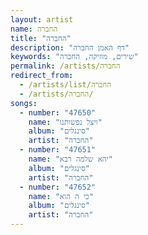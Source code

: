 ```yaml
---
layout: artist
name: החברה
title: "החברה"
description: "דף האמן החברה"
keywords: "שירים, מוזיקה, החברה"
permalink: /artists/החברה
redirect_from:
  - /artists/list/החברה
  - /artists/החברה/
songs:
  - number: "47650"
    name: "ויצל נפשותנו"
    album: "סינגלים"
    artist: "החברה"
  - number: "47651"
    name: "יהא שלמה רבא"
    album: "סינגלים"
    artist: "החברה"
  - number: "47652"
    name: "כי ה הוא"
    album: "סינגלים"
    artist: "החברה"
---
```

